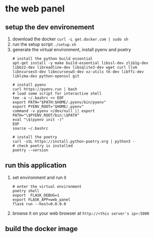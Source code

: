 # the web panel

## setup the dev environement
1. download the docker `curl -L get.docker.com | sudo sh`
2. run the setup script `./setup.sh`
3. generate the virtual environment, install pyenv and poetry
    ```
    # install the python build essential
    apt-get install -y make build-essential libssl-dev zlib1g-dev libbz2-dev libreadline-dev libsqlite3-dev wget curl llvm libncurses5-dev libncursesw5-dev xz-utils tk-dev libffi-dev liblzma-dev python-openssl git
    
    # install pyenv
    curl https://pyenv.run | bash
    # load some script for interactive shell                                                                                                                                                                         tee -a ~/.bashrc << EOF
    export PATH="$PATH:$HOME/.pyenv/bin/pyenv"
    export PYENV_ROOT="$HOME/.pyenv"
    command -v pyenv >/dev/null || export PATH="\$PYENV_ROOT/bin:\$PATH" 
    eval "\$(pyenv init -)"
    EOF
    source ~/.bashrc
    
    # install the poetry
    curl -sSL https://install.python-poetry.org | python3 -
    # check poetry is installed
    poetry --version
    ```

## run this application
1. set environment and run it
    ```
    # enter the virtual environment
    poetry shell
    export  FLASK_DEBUG=1
    export FLASK_APP=web_panel
    flask run --host=0.0.0.0
    ```
2. browse it on your web browser at `http://<this server's ip>:5000`

## build the docker image
